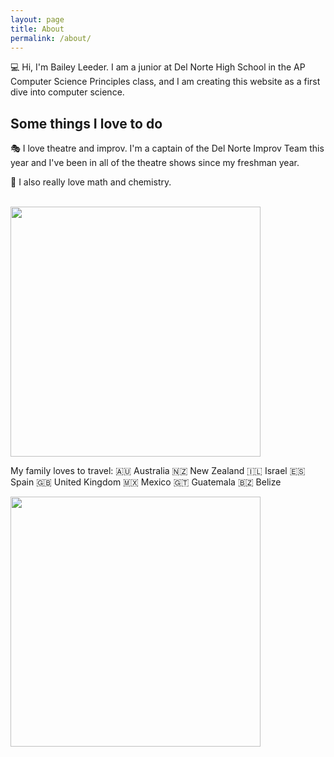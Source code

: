 ```yaml
---
layout: page
title: About
permalink: /about/
---
```


💻 Hi, I'm Bailey Leeder. I am a junior at Del Norte High School in the AP Computer Science Principles class, and I am creating this website as a first dive into computer science.

<h2>Some things I love to do</h2>


🎭  I love theatre and improv. I'm a captain of the Del Norte Improv Team this year and I've been in all of the theatre shows since my freshman year. 

🧪 I also really love math and chemistry.

<br>

<img src="/Bailey-GitHub-Playground//images/me.jpg" height="400"> 




<p>My family loves to travel:
🇦🇺 Australia
🇳🇿 New Zealand 
🇮🇱 Israel
🇪🇸 Spain
🇬🇧 United Kingdom
🇲🇽 Mexico
🇬🇹 Guatemala
🇧🇿 Belize</p>
<img src="/Bailey-GitHub-Playground//images/new_zealand.jpg" height="400"> 